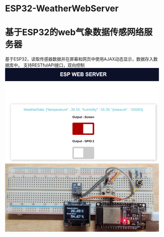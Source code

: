 # ESP32-WeatherWebServer
# 基于ESP32的web气象数据传感网络服务器
基于ESP32，读取传感器数据并在屏幕和网页中使用AJAX动态显示，数据存入数据库中。
支持RESTfulAPI接口，双向控制
![Image text](https://raw.githubusercontent.com/cxf213/ESP32-WeatherWebServer/master/ESPscreen1.png)
![Image text](https://raw.githubusercontent.com/cxf213/ESP32-WeatherWebServer/master/ESPscreen2.png)
